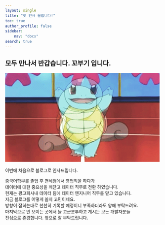 ```yaml
---
layout: single
title: "첫 인사 올립니다!"
toc: true
author_profile: false
sidebar: 
    nav: "docs"
search: true
---
```


## 모두 만나서 반갑습니다. 꼬부기 입니다. 

![kkobugi](/images/2023-02-20-second/kkobugi.gif)

이번에 처음으로 블로그로 인사드립니다. 

중국어학부를 졸업 후 면세점에서 영업직을 하다가 \
데이터에 대한 중요성을 깨닫고 데이터 직무로 전환 하였습니다. \
현재는 광고회사내 데이터 팀에 데이터 엔지니어 직무를 맡고 있습니다. \
지금 블로그를 어떻게 쓸지 고민이네요. \
방향이 잡히는대로 천천히 기록할 예정이니 부족하더라도 양해 부탁드려요. \
마지막으로 안 보이는 곳에서 늘 고군분투하고 계시는 모든 개발자분들  
진심으로 존경합니다. 앞으로 잘 부탁드립니다.
